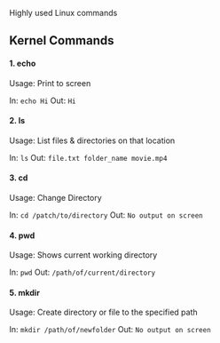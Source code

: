 Highly used Linux commands
## Kernel Commands

#### 1. echo
Usage: Print to screen

In: `echo Hi`
Out: `Hi`
#### 2. ls
Usage: List files & directories on that location

In: `ls`
Out: `file.txt folder_name movie.mp4`

#### 3. cd
Usage: Change Directory

In: `cd /patch/to/directory`
Out: `No output on screen`

#### 4. pwd
Usage: Shows current working directory

In: `pwd`
Out: `/path/of/current/directory`

#### 5. mkdir
Usage: Create directory or file to the specified path

In: `mkdir /path/of/newfolder`
Out: `No output on screen`

